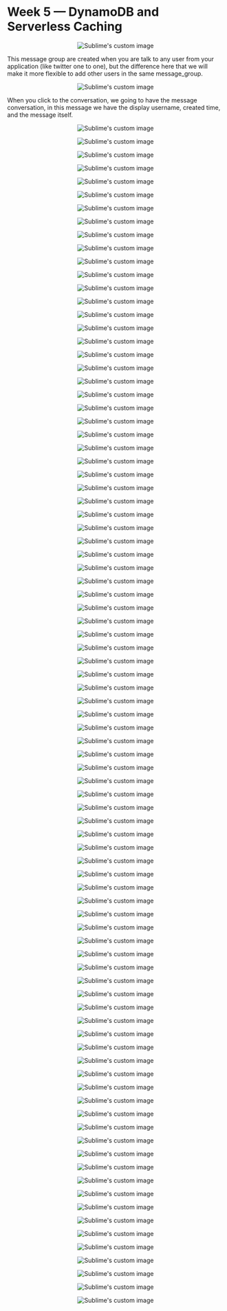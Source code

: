 # Week 5 — DynamoDB and Serverless Caching



<p align="center">
  <img src="https://user-images.githubusercontent.com/82225825/232226055-9eb84845-5d31-4c80-9a5f-c01c7c7c7939.png" alt="Sublime's custom image"/>
</p>
This message group are created when you are talk to any user from your application (like twitter one to one), but the difference here that we will make it more flexible to add other users in the same message_group.
<br/>

<p align="center">
  <img src="https://user-images.githubusercontent.com/82225825/232226166-8bb7fcfd-0380-46ee-b02f-56b4607b383b.png" alt="Sublime's custom image"/>
</p>
When you click to the conversation, we going to have the message conversation, in this message we have the display username, created time, and the message itself.
<br/>

<p align="center">
  <img src="" alt="Sublime's custom image"/>
</p>

<p align="center">
  <img src="" alt="Sublime's custom image"/>
</p>


<p align="center">
  <img src="" alt="Sublime's custom image"/>
</p>

<p align="center">
  <img src="" alt="Sublime's custom image"/>
</p>


<p align="center">
  <img src="" alt="Sublime's custom image"/>
</p>

<p align="center">
  <img src="" alt="Sublime's custom image"/>
</p>


<p align="center">
  <img src="" alt="Sublime's custom image"/>
</p>

<p align="center">
  <img src="" alt="Sublime's custom image"/>
</p>


<p align="center">
  <img src="" alt="Sublime's custom image"/>
</p>


<p align="center">
  <img src="" alt="Sublime's custom image"/>
</p>


<p align="center">
  <img src="" alt="Sublime's custom image"/>
</p>


<p align="center">
  <img src="" alt="Sublime's custom image"/>
</p>


<p align="center">
  <img src="" alt="Sublime's custom image"/>
</p>


<p align="center">
  <img src="" alt="Sublime's custom image"/>
</p>


<p align="center">
  <img src="" alt="Sublime's custom image"/>
</p>

<p align="center">
  <img src="" alt="Sublime's custom image"/>
</p>


<p align="center">
  <img src="" alt="Sublime's custom image"/>
</p>


<p align="center">
  <img src="" alt="Sublime's custom image"/>
</p>


<p align="center">
  <img src="" alt="Sublime's custom image"/>
</p>


<p align="center">
  <img src="" alt="Sublime's custom image"/>
</p>


<p align="center">
  <img src="" alt="Sublime's custom image"/>
</p>

<p align="center">
  <img src="" alt="Sublime's custom image"/>
</p>


<p align="center">
  <img src="" alt="Sublime's custom image"/>
</p>

<p align="center">
  <img src="" alt="Sublime's custom image"/>
</p>


<p align="center">
  <img src="" alt="Sublime's custom image"/>
</p>

<p align="center">
  <img src="" alt="Sublime's custom image"/>
</p>


<p align="center">
  <img src="" alt="Sublime's custom image"/>
</p>


<p align="center">
  <img src="" alt="Sublime's custom image"/>
</p>


<p align="center">
  <img src="" alt="Sublime's custom image"/>
</p>


<p align="center">
  <img src="" alt="Sublime's custom image"/>
</p>


<p align="center">
  <img src="" alt="Sublime's custom image"/>
</p>


<p align="center">
  <img src="" alt="Sublime's custom image"/>
</p>

<p align="center">
  <img src="" alt="Sublime's custom image"/>
</p>


<p align="center">
  <img src="" alt="Sublime's custom image"/>
</p>

<p align="center">
  <img src="" alt="Sublime's custom image"/>
</p>


<p align="center">
  <img src="" alt="Sublime's custom image"/>
</p>

<p align="center">
  <img src="" alt="Sublime's custom image"/>
</p>


<p align="center">
  <img src="" alt="Sublime's custom image"/>
</p>

<p align="center">
  <img src="" alt="Sublime's custom image"/>
</p>


<p align="center">
  <img src="" alt="Sublime's custom image"/>
</p>


<p align="center">
  <img src="" alt="Sublime's custom image"/>
</p>


<p align="center">
  <img src="" alt="Sublime's custom image"/>
</p>


<p align="center">
  <img src="" alt="Sublime's custom image"/>
</p>


<p align="center">
  <img src="" alt="Sublime's custom image"/>
</p>


<p align="center">
  <img src="" alt="Sublime's custom image"/>
</p>


<p align="center">
  <img src="" alt="Sublime's custom image"/>
</p>

<p align="center">
  <img src="" alt="Sublime's custom image"/>
</p>


<p align="center">
  <img src="" alt="Sublime's custom image"/>
</p>


<p align="center">
  <img src="" alt="Sublime's custom image"/>
</p>


<p align="center">
  <img src="" alt="Sublime's custom image"/>
</p>


<p align="center">
  <img src="" alt="Sublime's custom image"/>
</p>


<p align="center">
  <img src="" alt="Sublime's custom image"/>
</p>

<p align="center">
  <img src="" alt="Sublime's custom image"/>
</p>


<p align="center">
  <img src="" alt="Sublime's custom image"/>
</p>

<p align="center">
  <img src="" alt="Sublime's custom image"/>
</p>


<p align="center">
  <img src="" alt="Sublime's custom image"/>
</p>

<p align="center">
  <img src="" alt="Sublime's custom image"/>
</p>


<p align="center">
  <img src="" alt="Sublime's custom image"/>
</p>

<p align="center">
  <img src="" alt="Sublime's custom image"/>
</p>


<p align="center">
  <img src="" alt="Sublime's custom image"/>
</p>


<p align="center">
  <img src="" alt="Sublime's custom image"/>
</p>


<p align="center">
  <img src="" alt="Sublime's custom image"/>
</p>


<p align="center">
  <img src="" alt="Sublime's custom image"/>
</p>

<p align="center">
  <img src="" alt="Sublime's custom image"/>
</p>


<p align="center">
  <img src="" alt="Sublime's custom image"/>
</p>

<p align="center">
  <img src="" alt="Sublime's custom image"/>
</p>


<p align="center">
  <img src="" alt="Sublime's custom image"/>
</p>

<p align="center">
  <img src="" alt="Sublime's custom image"/>
</p>


<p align="center">
  <img src="" alt="Sublime's custom image"/>
</p>

<p align="center">
  <img src="" alt="Sublime's custom image"/>
</p>


<p align="center">
  <img src="" alt="Sublime's custom image"/>
</p>


<p align="center">
  <img src="" alt="Sublime's custom image"/>
</p>


<p align="center">
  <img src="" alt="Sublime's custom image"/>
</p>


<p align="center">
  <img src="" alt="Sublime's custom image"/>
</p>


<p align="center">
  <img src="" alt="Sublime's custom image"/>
</p>


<p align="center">
  <img src="" alt="Sublime's custom image"/>
</p>


<p align="center">
  <img src="" alt="Sublime's custom image"/>
</p>

<p align="center">
  <img src="" alt="Sublime's custom image"/>
</p>


<p align="center">
  <img src="" alt="Sublime's custom image"/>
</p>


<p align="center">
  <img src="" alt="Sublime's custom image"/>
</p>


<p align="center">
  <img src="" alt="Sublime's custom image"/>
</p>


<p align="center">
  <img src="" alt="Sublime's custom image"/>
</p>


<p align="center">
  <img src="" alt="Sublime's custom image"/>
</p>

<p align="center">
  <img src="" alt="Sublime's custom image"/>
</p>


<p align="center">
  <img src="" alt="Sublime's custom image"/>
</p>

<p align="center">
  <img src="" alt="Sublime's custom image"/>
</p>


<p align="center">
  <img src="" alt="Sublime's custom image"/>
</p>

<p align="center">
  <img src="" alt="Sublime's custom image"/>
</p>


<p align="center">
  <img src="" alt="Sublime's custom image"/>
</p>
